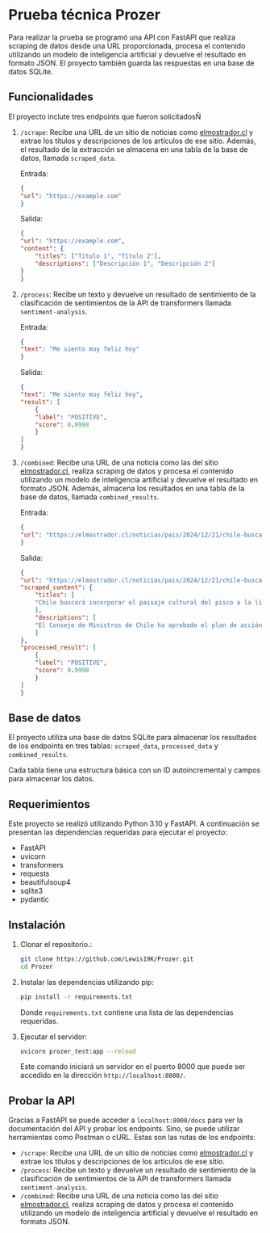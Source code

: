 # Prueba técnica Prozer

Para realizar la prueba se programó una API con FastAPI que realiza scraping de datos desde una URL proporcionada, procesa el contenido utilizando un modelo de inteligencia artificial y devuelve el resultado en formato JSON. El proyecto también guarda las respuestas en una base de datos SQLite.

## Funcionalidades

El proyecto inclute tres endpoints que fueron solicitadosÑ

1. `/scrape`: Recibe una URL de un sitio de noticias como [elmostrador.cl](https://elmostrador.cl/) y extrae los títulos y descripciones de los artículos de ese sitio. Además, el resultado de la extracción se almacena en una tabla de la base de datos, llamada `scraped_data`.

    Entrada:

    ```json
    {
    "url": "https://example.com"
    }
    ```

    Salida:

    ```json
    {
    "url": "https://example.com",
    "content": {
        "titles": ["Título 1", "Título 2"],
        "descriptions": ["Descripción 1", "Descripción 2"]
    }
    }
    ```

2. `/process`: Recibe un texto y devuelve un resultado de sentimiento de la clasificación de sentimientos de la API de transformers llamada `sentiment-analysis`.

    Entrada:

    ```json
    {
    "text": "Me siento muy feliz hoy"
    }
    ```

    Salida:

    ```json
    {
    "text": "Me siento muy feliz hoy",
    "result": [
        {
        "label": "POSITIVE",
        "score": 0.9998
        }
    ]
    }
    ```

3. `/combined`: Recibe una URL de una noticia como las del sitio [elmostrador.cl](https://elmostrador.cl/), realiza scraping de datos y procesa el contenido utilizando un modelo de inteligencia artificial y devuelve el resultado en formato JSON. Además, almacena los resultados en una tabla de la base de datos, llamada `combined_results`.

    Entrada:

    ```json
    {
    "url": "https://elmostrador.cl/noticias/pais/2024/12/21/chile-buscara-incorporar-el-paisaje-cultural-del-pisco-a-la-lista-de-patrimonio-mundial-de-la-unesco/"
    }
    ```

    Salida:

    ```json
    {
    "url": "https://elmostrador.cl/noticias/pais/2024/12/21/chile-buscara-incorporar-el-paisaje-cultural-del-pisco-a-la-lista-de-patrimonio-mundial-de-la-unesco/",
    "scraped_content": {
        "titles": [
        "Chile buscará incorporar el paisaje cultural del pisco a la lista de patrimonio mundial de la UNESCO"
        ],
        "descriptions": [
        "El Consejo de Ministros de Chile ha aprobado el plan de acción de la Organización Mundial del Patrimonio Cultural (UNESCO) para el año 2025, que incluye la incorporación del paisaje cultural del pisco en la lista de patrimonio mundial. El plan de acción se ha presentado en el Congreso de la Unión Europea y se está en proceso de aprobación por el Consejo de Ministros de Chile."
        ]
    },
    "processed_result": [
        {
        "label": "POSITIVE",
        "score": 0.9998
        }
    ]
    }
    ```

## Base de datos

El proyecto utiliza una base de datos SQLite para almacenar los resultados de los endpoints en tres tablas: `scraped_data`, `processed_data` y `combined_results`.

Cada tabla tiene una estructura básica con un ID autoincremental y campos para almacenar los datos.

## Requerimientos

Este proyecto se realizó utilizando Python 3.10 y FastAPI. A continuación se presentan las dependencias requeridas para ejecutar el proyecto:

- FastAPI
- uvicorn
- transformers
- requests
- beautifulsoup4
- sqlite3
- pydantic

## Instalación

1. Clonar el repositorio.:

    ```bash
    git clone https://github.com/Lewis19K/Prozer.git
    cd Prozer
    ```

2. Instalar las dependencias utilizando pip:

    ```bash
    pip install -r requirements.txt
    ```

    Donde `requirements.txt` contiene una lista de las dependencias requeridas.

3. Ejecutar el servidor:

    ```bash
    uvicorn prozer_test:app --reload
    ```

    Este comando iniciará un servidor en el puerto 8000 que puede ser accedido en la dirección `http://localhost:8000/`.

## Probar la API

Gracias a FastAPI se puede acceder a `localhost:8000/docs` para ver la documentación del API y probar los endpoints. Sino, se puede utilizar herramientas como Postman o cURL. Estas son las rutas de los endpoints:

- `/scrape`: Recibe una URL de un sitio de noticias como [elmostrador.cl](https://elmostrador.cl/) y extrae los títulos y descripciones de los artículos de ese sitio.
- `/process`: Recibe un texto y devuelve un resultado de sentimiento de la clasificación de sentimientos de la API de transformers llamada `sentiment-analysis`.
- `/combined`: Recibe una URL de una noticia como las del sitio [elmostrador.cl](https://elmostrador.cl/), realiza scraping de datos y procesa el contenido utilizando un modelo de inteligencia artificial y devuelve el resultado en formato JSON.
